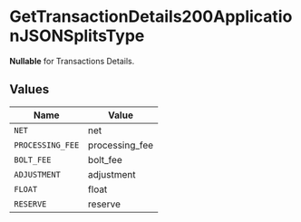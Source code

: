 # GetTransactionDetails200ApplicationJSONSplitsType

**Nullable** for Transactions Details.



## Values

| Name             | Value            |
| ---------------- | ---------------- |
| `NET`            | net              |
| `PROCESSING_FEE` | processing_fee   |
| `BOLT_FEE`       | bolt_fee         |
| `ADJUSTMENT`     | adjustment       |
| `FLOAT`          | float            |
| `RESERVE`        | reserve          |